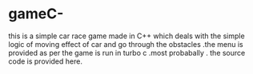 # gameC-
this is a simple car race game made in C++ which deals with the simple logic of moving effect of car and go through the obstacles .the menu is provided as per the game is run in turbo c .most probabally .
the source code is provided here.
